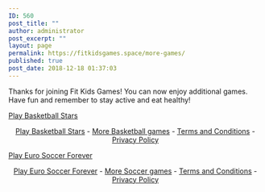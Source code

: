 ```yaml
---
ID: 560
post_title: ""
author: administrator
post_excerpt: ""
layout: page
permalink: https://fitkidsgames.space/more-games/
published: true
post_date: 2018-12-18 01:37:03
---
```

<!-- wp:paragraph -->
<p>Thanks for joining Fit Kids Games! You can now enjoy additional games. Have fun and remember to stay active and eat healthy!</p>
<!-- /wp:paragraph -->

<!-- wp:html -->
<div class="miniclip-game-embed" data-game-name="basketball-stars" data-theme="5" data-width="650" data-height="650" data-language="en"><a href="https://www.miniclip.com/games/basketball-stars/">Play Basketball Stars</a></div>
<p style="text-align:center;">
    <a href="https://www.miniclip.com/games/basketball-stars/" target="_blank">Play Basketball Stars</a> -
    <a href="https://www.miniclip.com/games/genre-1293/" target="_blank">More Basketball games</a> -
    <a href="https://www.miniclip.com/terms" target="_blank">Terms and Conditions</a> -
    <a href="https://www.miniclip.com/privacy" target="_blank">Privacy Policy</a>
</p>
<script src="//static.miniclipcdn.com/js/game-embed.js"></script>
<!-- /wp:html -->

<!-- wp:html -->
<div class="miniclip-game-embed" data-game-name="euro-soccer-forever" data-theme="5" data-width="960" data-height="640" data-language="en"><a href="https://www.miniclip.com/games/euro-soccer-forever/">Play Euro Soccer Forever</a></div>
<p style="text-align:center;">
    <a href="https://www.miniclip.com/games/euro-soccer-forever/" target="_blank">Play Euro Soccer Forever</a> -
    <a href="https://www.miniclip.com/games/genre-18/" target="_blank">More Soccer games</a> -
    <a href="https://www.miniclip.com/terms" target="_blank">Terms and Conditions</a> -
    <a href="https://www.miniclip.com/privacy" target="_blank">Privacy Policy</a>
</p>

<script src="//static.miniclipcdn.com/js/game-embed.js"></script>
<!-- /wp:html -->